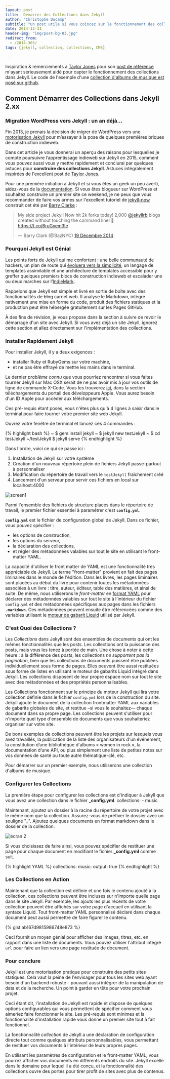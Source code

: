```yaml
---
layout: post
title:  Démarrer des Collections dans Jekyll
author: "Christophe Ducamp"
subtitle: "Un post utile si vous coincez sur le fonctionnement des collections dans Jekyll"
date: 2014-12-31 
header-img: "img/post-bg-03.jpg"
redirect_from:
  - /2014-365/
tags: [jekyll, collection, collections, CMS]

---
```

Inspiration & remerciements à <span class='h-card microcard'>[Taylor Jones][2]</span> pour son [post de référence][1] m'ayant sérieusement aidé pour capter le fonctionnement des collections dans Jekyll. Le code de l'exemple d'une [collection d'albums de musique est posé sur github](https://github.com/ChristopheDucamp/testJekyll).

## Comment Démarrer des Collections dans Jekyll 2.xx

### Migration WordPress vers Jekyll : un an déjà…

Fin 2013, je prenais la décision de migrer de WordPress vers une [motorisation Jekyll](/2013/12/03/premier-pas-sur-jekyll/) pour m’essayer à la pose de quelques premières briques de construction indieweb. 

Dans cet article je vous donnerai un aperçu des raisons pour lesquelles je compte poursuivre l’apprentissage indieweb sur Jekyll en 2015, comment vous pouvez aussi vous y mettre rapidement et conclurai par quelques astuces pour **construire des collections Jekyll**. Astuces intégralement inspirées de l'excellent post de [Taylor Jones](http://www.sitepoint.com/getting-started-jekyll-collections/). 

Pour une première initiation à Jekyll et si vous êtes un geek un peu averti, aidez-vous de la [documentation](http://jekyllrb.com/docs/home/). Si vous êtes blogueur sur WordPress et souhaitez construire un premier site ce weekend, je ne peux que vous recommander de faire vos armes sur l'excellent tutoriel de [jekyll-now](http://www.jekyllnow.com/) construit cet été par [Barry Clarke](https://twitter.com/BazNYC/) :

<blockquote class="twitter-tweet" lang="fr"><p>My side project Jekyll Now hit 2k forks today! 2,000 <a href="https://twitter.com/jekyllrb">@jekyllrb</a> blogs created without touching the command line! 🎊 <a href="https://t.co/6ruGxem3Ie">https://t.co/6ruGxem3Ie</a></p>&mdash; Barry Clark (@BazNYC) <a href="https://twitter.com/BazNYC/status/545741860803977216">19 Décembre 2014</a></blockquote>
<script async src="//platform.twitter.com/widgets.js" charset="utf-8"></script>

### Pourquoi Jekyll est Génial

Les points forts de Jekyll qui me confortent : une belle communauté de hackers, un plan de route qui [évoluera vers la simplicité](https://byparker.com/blog/2014/jekyll-3-the-road-ahead/), un langage de templates assimilable et une architecture de templates accessible pour y greffer quelques premiers blocs de construction indieweb et escalader une ou deux marches sur l’[IndieMark](https://indiewebcamp.com/IndieMark).

Rappelons que Jekyll est simple et livré en sortie de boîte avec des fonctionnalités de <s>blog</s> carnet web. Il analyse le Markdown, intègre nativement une mise en forme du code, produit des fichiers statiques et la production peut être hébergée gratuitement sur les Pages GitHub.

À des fins de révision, je vous propose dans la section à suivre de revoir le démarrage d'un site avec Jekyll. Si vous avez déjà un site Jekyll, ignorez cette section et allez directement sur l'implémentation des collections.

### Installer Rapidement Jekyll

Pour installer Jekyll, il y a deux exigences : 
- installer Ruby et RubyGems sur votre machine, 
- et ne pas être effrayé de mettre les mains dans le terminal.

Le dernier _problème connu_ que vous pourriez rencontrer si vous faites tourner Jekyll sur Mac OSX serait de ne pas avoir mis à jour vos outils de ligne de commande X-Code. Vous les trouverez [ici][4], dans la section téléchargements du portail des développeurs Apple. Vous aurez besoin d'un ID Apple pour accéder aux téléchargements.

Ces pré-requis étant posés, vous n'êtes plus qu'à 4 lignes à saisir dans le terminal pour faire tourner votre premier site web Jekyll. 

Ouvrez votre fenêtre de terminal et lancez ces 4 commandes : 

{% highlight bash %}
~ $ gem install jekyll
~ $ jekyll new testJekyll
~ $ cd testJekyll
~/testJekyll $ jekyll serve
{% endhighlight %}

Dans l'ordre, voici ce qui se passe ici : 

1. Installation de Jekyll sur votre système
2. Création d'un nouveau répertoire plein de fichiers Jekyll passe-partout à personnaliser  
3. Modification du répertoire de travail vers le `testJekyll` fraîchement créé
4. Lancement d'un serveur pour servir ces fichiers en local sur localhost:4000 

![screen1][image-1]

Parmi l'ensemble des fichiers de structure placés dans le répertoire de travail, le premier fichier essentiel à paramétrer c'est **`config.yml`**.  

**`config.yml`** est le fichier de configuration global de Jekyll. Dans ce fichier, vous pouvez spécifier : 
- les options de construction,
- les options du serveur,
- la déclaration des collections,
- et régler des métadonnées valables sur tout le site en utilisant le front-matter YAML.

La capacité d'utiliser le front matter de YAML est une fonctionnalité très appréciable de Jekyll. Le terme "front-matter" provient en fait des pages liminaires dans le monde de l'édition. Dans les livres, les pages liminaires sont placées au début du livre pour contenir toutes les métadonnées associées à un livre : titre, auteur, éditeur, table des matières, et ainsi de suite. De même, nous utiliserons le _front-matter_ en [format YAML][5] pour déclarer des métadonnées valables sur tout le site à l'intérieur du fichier `config.yml` et des métadonnées spécifiques aux pages dans les fichiers **`.markdown`**. Ces métadonnées peuvent ensuite être référencées comme des variables utilisant le [moteur de gabarit Liquid][6] utilisé par Jekyll.

### C'est Quoi des Collections ?

Les _Collections_ dans Jekyll sont des ensembles de documents qui ont les mêmes fonctionnalités que les posts. Les collections ont la puissance des posts, mais vous les tenez à portée de main. Une chose à noter à cette heure : à la différence des _posts_, les collections _ne supportent pas la pagination_, bien que les collections de documents puissent être publiées individuellement sous forme de pages. Elles peuvent être aussi restituées sous forme de listes en utilisant le moteur de gabarits Liquid intégré dans Jekyll. Les collections disposent de leur propre espace nom sur tout le site avec des métadonnées et des propriétés personnalisables.

Les Collections fonctionnent sur le principe du moteur Jekyll qui lira votre collection définie dans le fichier `config.yml` lors de la construction du site. Jekyll ajoute le document de la collection frontmatter YAML aux variables de gabarits globales du site, et restitue –si vous le souhaitez— chaque document dans sa propre page. Les collections peuvent s'utiliser pour n'importe quel type d'ensemble de documents que vous souhaiteriez organiser sur votre site. 

De bons exemples de collections peuvent être les projets sur lesquels vous avez travaillés, la publication de la liste des  organisateurs d'un événement, la constitution d’une bibliothèque d'albums « women in rock », la documentation d’une API, ou plus simplement une liste de petites notes sur vos données de santé ou toute autre thématique-clé, etc. 

Pour démarrer sur un premier exemple, nous utiliserons une collection d'albums de musique.

### Configurer les Collections

La première étape pour configurer les collections est d'indiquer à Jekyll que vous avez une collection dans le fichier  **\_config.yml**.
    collections:
      - music

Maintenant, ajoutez un dossier à la racine du répertoire de votre projet avec le même nom que la collection. Assurez-vous de préfixer le dossier avec un souligné "\_". Ajoutez quelques documents en format markdown dans le dossier de la collection.

![écran 2][image-2]

Si vous choisissez de faire ainsi, vous pouvez spécifier de restituer une page pour chaque document en modifiant le fichier **\_config.yml** comme suit.

{% highlight YAML %}
    collections:
      music:
        output: true
{% endhighlight %}

### Les Collections en Action

Maintenant que la collection est définie et une fois le contenu  ajouté à la collection, ces collections peuvent être incluses sur n'importe quelle page dans le site Jekyll. Par exemple, les ajouts les plus récents de votre collection peuvent être affichés sur votre page d'accueil en utilisant la syntaxe Liquid. Tout front-matter YAML personnalisé déclaré dans chaque document peut aussi permettre de faire figurer le contenu.

{% gist ab167d9815986748e873 %}

Ceci fournit un moyen génial pour afficher des images, titres, etc. en rapport dans une liste de documents. Vous pouvez utiliser l'attribut intégré `url` pour faire un lien vers une page restituée de document.

### Pour conclure

Jekyll est une motorisation pratique pour construire des petits sites statiques. Cela vaut la peine de l'envisager pour tous les sites web ayant besoin d'un backend robuste - pouvant aussi intégrer de la manipulation de data et de la recherche. Un point à garder en tête pour votre prochain projet. 

Ceci étant dit, l'installation de Jekyll est rapide et dispose de quelques options configurables qui vous permettent de spécifier comment vous aimeriez faire fonctionner le site. Les pré-requis sont minimes et la fonctionnalité d'installation rapide vous donne un premier site tout à fait fonctionnel.

La fonctionnalité *collection* de Jekyll a une déclaration de configuration directe tout comme quelques attributs personnalisables, vous permettant de restituer vos documents à l'intérieur de leurs  propres pages. 

En utilisant les paramètres de configuration et le front-matter YAML, vous pourrez afficher vos documents en différents endroits du site. Jekyll excelle dans le domaine pour lequel il a été conçu, et la fonctionnalité des collections ouvre des portes pour tirer profit de sites avec plus de contenus.



[1]:    http://www.sitepoint.com/getting-started-jekyll-collections/
[2]:    http://www.sitepoint.com/author/tjones/
[3]:    http://jekyllrb.com/docs/home/
[4]:    https://developer.apple.com/downloads/
[5]:    http://yaml.org/
[6]:    https://github.com/Shopify/liquid/wiki
[7]:    http://yaml.org/
[8]:    https://github.com/Shopify/liquid/wiki
[9]:    http://www.sitepoint.com/author/tjones/
[10]:   http://www.sitepoint.com/author/tjones/
[11]:   http://tay1orjones.com
[12]:   http://proathleteinc.com/
[13]:   http://www.justbats.com
[14]:   http://www.justballgloves.com

[image-1]:  http://dab1nmslvvntp.cloudfront.net/wp-content/uploads/2014/10/1412690726screen1-1024x646.png
[image-2]:  http://dab1nmslvvntp.cloudfront.net/wp-content/uploads/2014/10/1412690756screen2-1024x646.png
[image-3]:  http://0.gravatar.com/avatar/6c19e171287cbf34213a178a11004051?s=96&d=http%3A%2F%2F0.gravatar.com%2Favatar%2Fad516503a11cd5ca435acc9bb6523536%3Fs%3D96&r=G